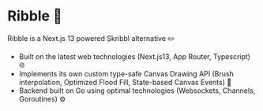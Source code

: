 # Ribble 🚀

Ribble is a Next.js 13 powered Skribbl alternative ✏️

- Built on the latest web technologies (Next.js13, App Router, Typescript) 🌐
- Implements its own custom type-safe Canvas Drawing API (Brush interpolation, Optimized Flood Fill, State-based Canvas Events) 🎨
- Backend built on Go using optimal technologies (Websockets, Channels, Goroutines) ⚙️